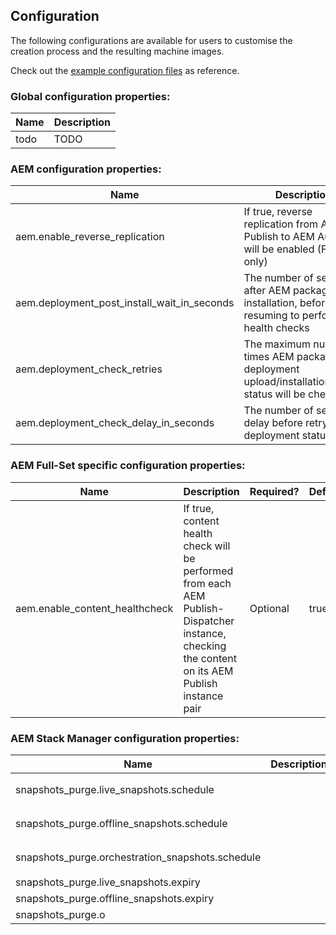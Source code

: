 Configuration
-------------

The following configurations are available for users to customise the creation process and the resulting machine images.

Check out the [example configuration files](https://github.com/shinesolutions/packer-aem/blob/master/examples/user-config/) as reference.

### Global configuration properties:

| Name | Description |
|------|-------------|
| todo | TODO |

### AEM configuration properties:

| Name | Description | Required? | Default |
|------|-------------|-----------|---------|
| aem.enable_reverse_replication | If true, reverse replication from AEM Publish to AEM Author will be enabled (Full-Set only) | Optional | true |
| aem.deployment_post_install_wait_in_seconds | The number of seconds after AEM package installation, before resuming to perform health checks | Optional | 10 |
| aem.deployment_check_retries | The maximum number of times AEM package deployment upload/installation/health status will be checked | Optional | 60 |
| aem.deployment_check_delay_in_seconds | The number of seconds delay before retrying the deployment status check | Optional | 5 |

### AEM Full-Set specific configuration properties:

| Name | Description | Required? | Default |
|------|-------------|-----------|---------|
| aem.enable_content_healthcheck | If true, content health check will be performed from each AEM Publish-Dispatcher instance, checking the content on its AEM Publish instance pair | Optional | true |

### AEM Stack Manager configuration properties:

| Name | Description | Required? | Default |
|------|-------------|-----------|---------|
| snapshots_purge.live_snapshots.schedule | | Optional | `10 20 1/3 * ? *` |
| snapshots_purge.offline_snapshots.schedule | | Optional | `15 19 ? * SUN *` |
| snapshots_purge.orchestration_snapshots.schedule | | Optional | `5 0/4 * * ? *` |
| snapshots_purge.live_snapshots.expiry | | Optional | `1d` |
| snapshots_purge.offline_snapshots.expiry | | Optional | `364w` |
| snapshots_purge.o| | Optional | `4h` |
